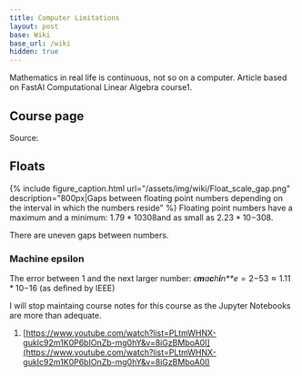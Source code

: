 ```yaml
---
title: Computer Limitations
layout: post
base: Wiki
base_url: /wiki
hidden: true
---
```


Mathematics in real life is continuous, not so on a computer. Article based on FastAI Computational Linear Algebra course1.

Course page
-----------

Source: [](https://tzeny.ddns.net:4430/Tzeny/fastai_numerical-linear-algebra/blob/master/nbs/1.%20Why%20are%20we%20here.ipynb)

Floats
------

{% include figure_caption.html url="/assets/img/wiki/Float_scale_gap.png" description="800px|Gaps between floating point numbers depending on the interval in which the numbers reside" %} Floating point numbers have a maximum and a minimum: 1.79 \* 10308and as small as 2.23 \* 10−308.

There are uneven gaps between numbers.

### Machine epsilon

The error between 1 and the next larger number: *ϵ**m**a**c**h**i**n**e* = 2−53 ≈ 1.11 \* 10−16 (as defined by IEEE)

I will stop maintaing course notes for this course as the Jupyter Notebooks are more than adequate.

1. [https://www.youtube.com/watch?list=PLtmWHNX-gukIc92m1K0P6bIOnZb-mg0hY&v=8iGzBMboA0I](https://www.youtube.com/watch?list=PLtmWHNX-gukIc92m1K0P6bIOnZb-mg0hY&v=8iGzBMboA0I)

